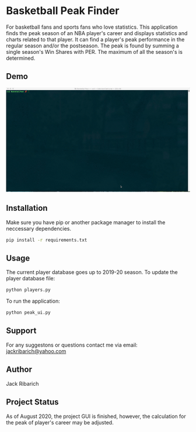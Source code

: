 # Basketball Peak Finder

For basketball fans and sports fans who love 
statistics. This application finds the peak 
season of an NBA player's career and displays 
statistics and charts related to that player. 
It can find a player's peak performance in the
regular season and/or the postseason. The peak 
is found by summing a single season's Win 
Shares with PER. The maximum of all the
season's is determined. 


## Demo

![](demo.gif)

## Installation

Make sure you have pip or another package manager
to install the neccessary dependencies.

```bash
pip install -r requirements.txt
```

## Usage

The current player database goes up to 2019-20 season.
To update the player database file:
```bash
python players.py
```

To run the application:
```bash
python peak_ui.py
```

## Support

For any suggestons or questions contact me via email: 
jackribarich@yahoo.com

## Author

Jack Ribarich

## Project Status

As of August 2020, the project GUI is finished, however, the 
calculation for the peak of player's career may be adjusted. 
